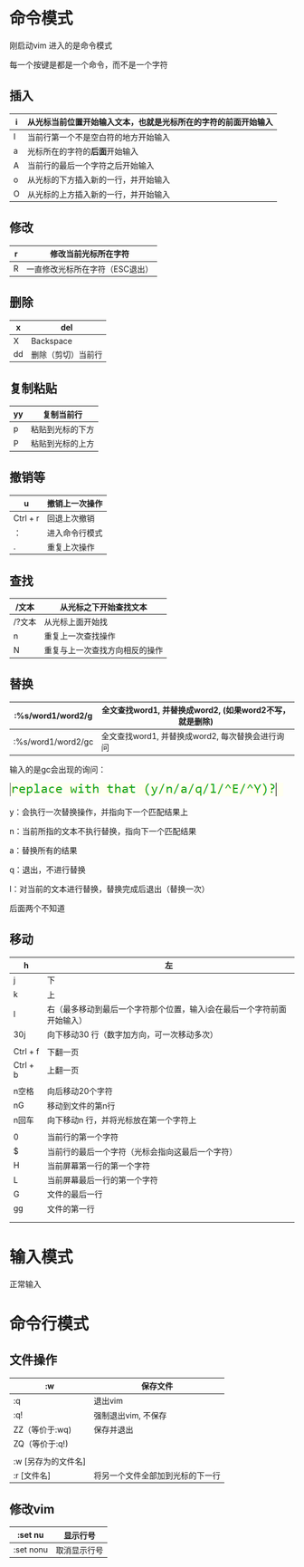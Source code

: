 # 命令模式

刚启动vim 进入的是命令模式

每一个按键是都是一个命令，而不是一个字符

## 插入

| i        | 从光标当前位置开始输入文本，也就是光标所在的字符的**前面**开始输入 |
| -------- | ------------------------------------------------------------ |
| I        | 当前行第一个不是空白符的地方开始输入                         |
| a        | 光标所在的字符的**后面**开始输入                             |
| A        | 当前行的最后一个字符之后开始输入                             |
| o        | 从光标的下方插入新的一行，并开始输入                         |
| O        | 从光标的上方插入新的一行，并开始输入                         |

## 修改

| r    | 修改当前光标所在字符            |
| ---- | ------------------------------- |
| R    | 一直修改光标所在字符（ESC退出） |



## 删除

| x        | del                                     |
|----|---|
| X | Backspace |
| dd       | 删除（剪切）当前行                                           |



## 复制粘贴


| yy       | 复制当前行                                                   |
|-----|---|
| p        | 粘贴到光标的下方                                             |
| P        | 粘贴到光标的上方                                             |



## 撤销等

| u        | 撤销上一次操作                                               |
|-----|---|
| Ctrl + r | 回退上次撤销                                                 |
| ：       | 进入命令行模式                                               |
| . | 重复上次操作 |







## 查找

| /文本  | 从光标之下开始查找文本         |
| ------ | ------------------------------ |
| /?文本 | 从光标上面开始找               |
| n      | 重复上一次查找操作             |
| N      | 重复与上一次查找方向相反的操作 |



## 替换

| :%s/word1/word2/g  | 全文查找word1, 并替换成word2, (如果word2不写，就是删除) |
| ------------------ | ------------------------------------------------------- |
| :%s/word1/word2/gc | 全文查找word1, 并替换成word2, 每次替换会进行询问        |

输入的是gc会出现的询问：

![image-20240124114533843](image/Vim/image-20240124114533843.png)

y：会执行一次替换操作，并指向下一个匹配结果上

n：当前所指的文本不执行替换，指向下一个匹配结果

a：替换所有的结果

q：退出，不进行替换

l：对当前的文本进行替换，替换完成后退出（替换一次）

后面两个不知道





## 移动

| h        | 左                                                           |
| -------- | ------------------------------------------------------------ |
| j        | 下                                                           |
| k        | 上                                                           |
| l        | 右（最多移动到最后一个字符那个位置，输入i会在最后一个字符前面开始输入） |
| 30j      | 向下移动30 行（数字加方向，可一次移动多次）                  |
|          |                                                              |
| Ctrl + f | 下翻一页                                                     |
| Ctrl + b | 上翻一页                                                     |
|          |                                                              |
| n空格    | 向后移动20个字符                                             |
| nG       | 移动到文件的第n行                                            |
| n回车    | 向下移动n 行，并将光标放在第一个字符上                       |
|          |                                                              |
| 0        | 当前行的第一个字符                                           |
| $        | 当前行的最后一个字符（光标会指向这最后一个字符）             |
| H        | 当前屏幕第一行的第一个字符                                   |
| L        | 当前屏幕最后一行的第一个字符                                 |
| G        | 文件的最后一行                                               |
| gg       | 文件的第一行                                                 |
|          |                                                              |
|          |                                                              |



# 输入模式

正常输入



# 命令行模式

## 文件操作

| :w                  | 保存文件                         |
| ------------------- | -------------------------------- |
| :q                  | 退出vim                          |
| :q!                 | 强制退出vim, 不保存              |
| ZZ（等价于:wq)      | 保存并退出                       |
| ZQ（等价于:q!)      |                                  |
|                     |                                  |
| :w [另存为的文件名] |                                  |
| :r [文件名]         | 将另一个文件全部加到光标的下一行 |



## 修改vim

| :set nu   | 显示行号     |
| --------- | ------------ |
| :set nonu | 取消显示行号 |



